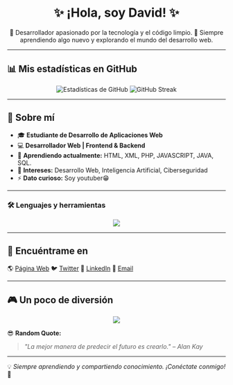 <h1 align="center">✨ ¡Hola, soy David! ✨</h1>
<p align="center">
  🚀 Desarrollador apasionado por la tecnología y el código limpio.  
  🎯 Siempre aprendiendo algo nuevo y explorando el mundo del desarrollo web.  
</p>

---

## 📊 Mis estadísticas en GitHub  
<p align="center">
  <img src="https://github-readme-stats.vercel.app/api?username=davidgs04&show_icons=true&theme=radical" alt="Estadísticas de GitHub">
  <img src="https://github-readme-streak-stats.herokuapp.com/?user=davidgs04&theme=radical" alt="GitHub Streak">
</p>

---

## 🚀 Sobre mí  
- 🎓 **Estudiante de Desarrollo de Aplicaciones Web**  
- 💻 **Desarrollador Web | Frontend & Backend**  
- 🌱 **Aprendiendo actualmente:** HTML, XML, PHP, JAVASCRIPT, JAVA, SQL.
- 📌 **Intereses:** Desarrollo Web, Inteligencia Artificial, Ciberseguridad  
- ⚡ **Dato curioso:** Soy youtuber😁

---

### 🛠️ Lenguajes y herramientas  
<p align="center">
  <img src="https://skillicons.dev/icons?i=html,css,js,php,python,java,c,cpp,react,vue,nodejs,express,mysql,mongodb,git,github,vscode" />
</p>

---

## 🔗 Encuéntrame en  
🌎 [Página Web](https://davidgs04.github.io/erdavid04.github.io/)
🐦 [Twitter](https://twitter.com/tuusuario)
👔 [LinkedIn](https://linkedin.com/in/tuusuario)
📧 [Email](mailto:dgarsua0909@g.educaand.es)

---

## 🎮 Un poco de diversión  
<p align="center">
  <img src="https://spotify-github-profile.vercel.app/api/view?uid=tu_spotify_id&cover_image=true&theme=default&show_offline=false&background_color=121212&bar_color=53b14f&bar_color_cover=false" />
</p>

😎 **Random Quote:**  
> _"La mejor manera de predecir el futuro es crearlo." – Alan Kay_  

---

💡 *Siempre aprendiendo y compartiendo conocimiento. ¡Conéctate conmigo!* 🚀  
